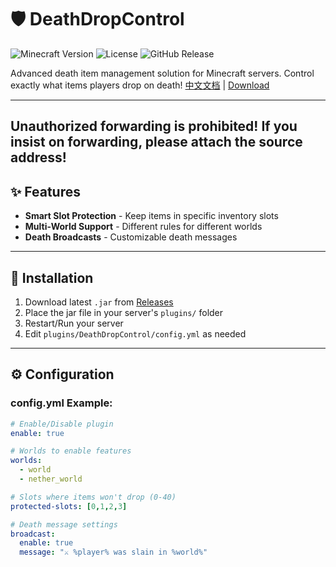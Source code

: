 # 🛡️ DeathDropControl 

![Minecraft Version](https://img.shields.io/badge/Minecraft-1.21%2B-brightgreen)
![License](https://img.shields.io/badge/License-MIT-blue)
![GitHub Release](https://img.shields.io/github/v/release/RainwoodL/DeathDropControl)

Advanced death item management solution for Minecraft servers. Control exactly what items players drop on death!
[中文文档](https://github.com/RainwoodL/DeathDropControl/blob/main/README_ZH.md) | [Download](https://github.com/RainwoodL/DeathDropControl/releases)

---
## Unauthorized forwarding is prohibited! If you insist on forwarding, please attach the source address!


## ✨ Features

- **Smart Slot Protection** - Keep items in specific inventory slots
- **Multi-World Support** - Different rules for different worlds
- **Death Broadcasts** - Customizable death messages

---

## 🚀 Installation

1. Download latest `.jar` from [Releases](https://github.com/RainwoodL/DeathDropControl/releases)
2. Place the jar file in your server's `plugins/` folder
3. Restart/Run your server
4. Edit `plugins/DeathDropControl/config.yml` as needed

---

## ⚙️ Configuration

### config.yml Example:
```yaml
# Enable/Disable plugin
enable: true

# Worlds to enable features
worlds:
  - world
  - nether_world

# Slots where items won't drop (0-40)
protected-slots: [0,1,2,3]

# Death message settings  
broadcast:
  enable: true
  message: "⚔️ %player% was slain in %world%"


